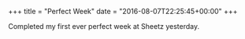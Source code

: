+++
title = "Perfect Week"
date = "2016-08-07T22:25:45+00:00"
+++

Completed my first ever perfect week at Sheetz yesterday.
			